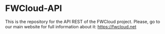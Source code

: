 # FWCloud-API
This is the repository for the API REST of the FWCloud project.
Please, go to our main website for full information about it: https://fwcloud.net
